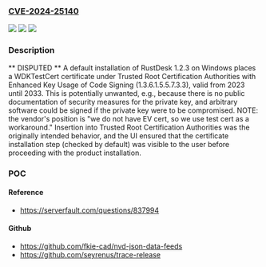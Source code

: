 ### [CVE-2024-25140](https://cve.mitre.org/cgi-bin/cvename.cgi?name=CVE-2024-25140)
![](https://img.shields.io/static/v1?label=Product&message=n%2Fa&color=blue)
![](https://img.shields.io/static/v1?label=Version&message=n%2Fa&color=blue)
![](https://img.shields.io/static/v1?label=Vulnerability&message=n%2Fa&color=brighgreen)

### Description

** DISPUTED ** A default installation of RustDesk 1.2.3 on Windows places a WDKTestCert certificate under Trusted Root Certification Authorities with Enhanced Key Usage of Code Signing (1.3.6.1.5.5.7.3.3), valid from 2023 until 2033. This is potentially unwanted, e.g., because there is no public documentation of security measures for the private key, and arbitrary software could be signed if the private key were to be compromised. NOTE: the vendor's position is "we do not have EV cert, so we use test cert as a workaround." Insertion into Trusted Root Certification Authorities was the originally intended behavior, and the UI ensured that the certificate installation step (checked by default) was visible to the user before proceeding with the product installation.

### POC

#### Reference
- https://serverfault.com/questions/837994

#### Github
- https://github.com/fkie-cad/nvd-json-data-feeds
- https://github.com/seyrenus/trace-release

